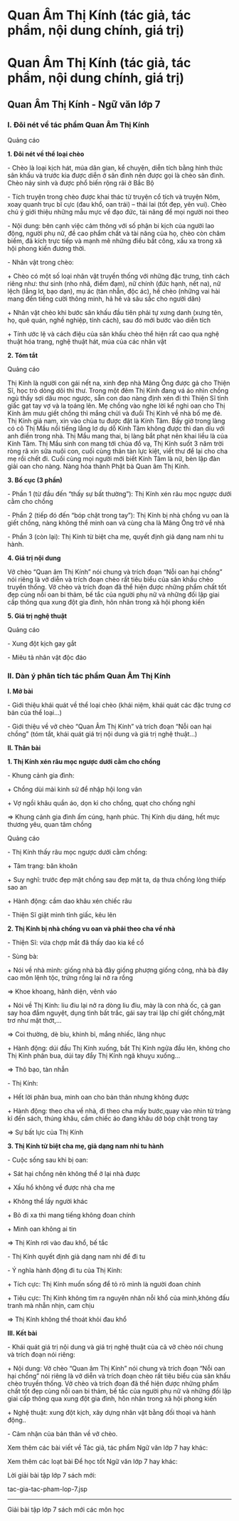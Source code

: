 # Quan Âm Thị Kính (tác giả, tác phẩm, nội dung chính, giá trị)

# Quan Âm Thị Kính (tác giả, tác phẩm, nội dung chính, giá trị)

## Quan Âm Thị Kính - Ngữ văn lớp 7

### I. Đôi nét về tác phẩm Quan Âm Thị Kính

Quảng cáo

**1\. Đôi nét về thể loại chèo**

\- Chèo là loại kịch hát, múa dân gian, kể chuyện, diễn tích bằng hình thức sân khấu và trước kia được diễn ở sân đình nên được gọi là chèo sân đình. Chèo nảy sinh và được phổ biến rộng rãi ở Bắc Bộ 

\- Tích truyện trong chèo được khai thác từ truyện cổ tích và truyện Nôm, xoay quanh trục bĩ cực (đau khổ, oan trái) – thái lai (tốt đẹp, yên vui). Chèo chú ý giới thiệu những mẫu mực về đạo đức, tài năng để mọi người noi theo 

\- Nội dung: bên cạnh việc cảm thông với số phận bi kịch của người lao động, người phụ nữ, đề cao phẩm chất và tài năng của họ, chèo còn châm biếm, đả kích trực tiếp và mạnh mẽ những điều bất công, xấu xa trong xã hội phong kiến đương thời. 

\- Nhân vật trong chèo: 

\+ Chèo có một số loại nhân vật truyền thống với những đặc trưng, tính cách riêng như: thư sinh (nho nhã, điềm đạm), nữ chính (đức hạnh, nết na), nữ lệch (lẳng lơ, bạo dạn), mụ ác (tàn nhẫn, độc ác), hề chèo (những vai hài mang đến tiếng cười thông minh, hả hê và sâu sắc cho người dân) 

\+ Nhân vật chèo khi bước sân khấu đầu tiên phải tự xưng danh (xưng tên, họ, quê quán, nghề nghiệp, tính cách), sau đó mới bước vào diễn tích 

\+ Tính ước lệ và cách điệu của sân khấu chèo thể hiện rất cao qua nghệ thuật hóa trang, nghệ thuật hát, múa của các nhân vật 

**2\. Tóm tắt**

Quảng cáo

Thị Kính là người con gái nết na, xinh đẹp nhà Mãng Ông được gả cho Thiện Sĩ, học trò dòng dõi thi thư. Trong một đêm Thị Kính đang vá áo nhìn chồng ngủ thấy sợi dâu mọc ngược, sẵn con dao nàng định xén đi thì Thiện Sĩ tỉnh giấc gạt tay vợ và la toáng lên. Mẹ chồng vào nghe lời kể nghi oan cho Thị Kính âm mưu giết chồng thì mắng chửi và đuổi Thị Kính về nhà bố mẹ đẻ. Thị Kính giả nam, xin vào chùa tu được đặt là Kính Tâm. Bấy giờ trong làng có cô Thị Mầu nổi tiếng lẳng lơ dụ dỗ Kính Tâm không được thì dan díu với anh điền trong nhà. Thị Mầu mang thai, bị làng bắt phạt nên khai liều là của Kính Tâm. Thị Mầu sinh con mang tới chùa đổ vạ, Thị Kính suốt 3 năm trời ròng rã xin sữa nuôi con, cuối cùng thân tàn lực kiệt, viết thư để lại cho cha mẹ rồi chết đi. Cuối cùng mọi người mới biết Kính Tâm là nữ, bèn lập đàn giải oan cho nàng. Nàng hóa thành Phật bà Quan âm Thị Kính. 

**3\. Bố cục (3 phần)**

\- Phần 1 (từ đầu đến “thấy sự bất thường”): Thị Kính xén râu mọc ngược dưới cằm cho chồng 

\- Phần 2 (tiếp đó đến “bóp chặt trong tay”): Thị Kính bị nhà chồng vu oan là giết chồng, nàng không thể minh oan và cùng cha là Mãng Ông trở về nhà 

\- Phần 3 (còn lại): Thị Kính từ biệt cha mẹ, quyết định giả dạng nam nhi tu hành. 

**4\. Giá trị nội dung**

Vở chèo “Quan âm Thị Kính” nói chung và trích đoạn “Nỗi oan hại chồng” nói riêng là vở diễn và trích đoạn chèo rất tiêu biểu của sân khấu chèo truyền thống. Vở chèo và trích đoạn đã thể hiện được những phẩm chất tốt đẹp cùng nỗi oan bi thảm, bế tắc của người phụ nữ và những đối lập giai cấp thông qua xung đột gia đình, hôn nhân trong xã hội phong kiến 

**5\. Giá trị nghệ thuật**

Quảng cáo

\- Xung đột kịch gay gắt 

\- Miêu tả nhân vật độc đáo 

### II. Dàn ý phân tích tác phẩm Quan Âm Thị Kính

**I. Mở bài**

\- Giới thiệu khái quát về thể loại chèo (khái niệm, khái quát các đặc trưng cơ bản của thể loại…) 

\- Giới thiệu về vở chèo “Quan Âm Thị Kính” và trích đoạn “Nỗi oan hại chồng” (tóm tắt, khái quát giá trị nội dung và giá trị nghệ thuật…) 

**II. Thân bài**

**1\. Thị Kính xén râu mọc ngược dưới cằm cho chồng**

\- Khung cảnh gia đình: 

\+ Chồng dùi mài kinh sử để nhập hội long vân 

\+ Vợ ngồi khâu quần áo, dọn kỉ cho chồng, quạt cho chống nghỉ 

⇒ Khung cảnh gia đình ấm cúng, hạnh phúc. Thị Kính dịu dáng, hết mực thương yêu, quan tâm chồng 

Quảng cáo

\- Thị Kính thấy râu mọc ngược dưới cằm chồng: 

\+ Tâm trạng: băn khoăn 

\+ Suy nghĩ: trước đẹp mặt chồng sau đẹp mặt ta, dạ thưa chồng lòng thiếp sao an 

\+ Hành động: cầm dao khâu xén chiếc râu 

\- Thiện Sĩ giật mình tỉnh giấc, kêu lên 

**2\. Thị Kính bị nhà chồng vu oan và phải theo cha về nhà**

\- Thiện Sĩ: vừa chợp mắt đã thấy dao kia kề cổ 

\- Sùng bà: 

\+ Nói về nhà mình: giống nhà bà đây giống phượng giống công, nhà bà đây cao môn lệnh tộc, trứng rồng lại nở ra rồng 

⇒ Khoe khoang, hãnh diện, vênh váo 

\+ Nói về Thị Kính: liu điu lại nở ra dòng liu điu, mày là con nhà ốc, cả gan say hoa đắm nguyệt, dụng tình bất trắc, gái say trai lập chí giết chồng,mặt trơ như mặt thớt,… 

⇒ Coi thường, dè bỉu, khinh bỉ, mắng nhiếc, lăng nhục 

\+ Hành động: dúi đầu Thị Kính xuống, bắt Thị Kính ngửa đầu lên, không cho Thị Kính phân bua, dúi tay đẩy Thị Kính ngã khuỵu xuống… 

⇒ Thô bạo, tàn nhẫn 

\- Thị Kính: 

\+ Hết lời phân bua, minh oan cho bản thân nhưng không được 

\+ Hành động: theo cha về nhà, đi theo cha mấy bước,quay vào nhìn từ tràng kỉ đến sách, thúng khâu, cầm chiếc áo đang khâu dở bóp chặt trong tay 

⇒ Sự bất lực của Thị Kính 

**3\. Thị Kính từ biệt cha mẹ, giả dạng nam nhi tu hành**

\- Cuộc sống sau khi bị oan: 

\+ Sát hại chồng nên không thể ở lại nhà được 

\+ Xấu hổ không về được nhà cha mẹ 

\+ Không thể lấy người khác 

\+ Bỏ đi xa thì mang tiếng không đoan chính 

\+ Minh oan không ai tin 

⇒ Thị Kính rơi vào đau khổ, bế tắc 

\- Thị Kính quyết định giả dạng nam nhi để đi tu 

\- Ý nghĩa hành động đi tu của Thị Kính: 

\+ Tích cực: Thị Kính muốn sống để tỏ rõ mình là người đoan chính 

\+ Tiêu cực: Thị Kính không tìm ra nguyên nhân nỗi khổ của mình,không đấu tranh mà nhẫn nhịn, cam chịu 

⇒ Thị Kính không thể thoát khỏi đau khổ 

**III. Kết bài**

\- Khái quát giá trị nội dung và giá trị nghệ thuật của cả vở chèo nói chung và trích đoạn nói riêng: 

\+ Nội dung: Vở chèo “Quan âm Thị Kính” nói chung và trích đoạn “Nỗi oan hại chồng” nói riêng là vở diễn và trích đoạn chèo rất tiêu biểu của sân khấu chèo truyền thống. Vở chèo và trích đoạn đã thể hiện được những phẩm chất tốt đẹp cùng nỗi oan bi thảm, bế tắc của người phụ nữ và những đối lập giai cấp thông qua xung đột gia đình, hôn nhân trong xã hội phong kiến 

\+ Nghệ thuật: xung đột kịch, xây dựng nhân vật bằng đối thoại và hành động.. 

\- Cảm nhận của bản thân về vở chèo. 

Xem thêm các bài viết về Tác giả, tác phẩm Ngữ văn lớp 7 hay khác:

Xem thêm các loạt bài Để học tốt Ngữ văn lớp 7 hay khác:

Lời giải bài tập lớp 7 sách mới:

tac-gia-tac-pham-lop-7.jsp

* * *

Giải bài tập lớp 7 sách mới các môn học
